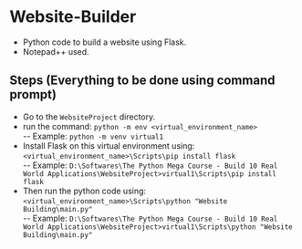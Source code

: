 # Website-Builder
- Python code to build a website using Flask.
- Notepad++ used.

## Steps (Everything to be done using command prompt)
- Go to the `WebsiteProject` directory.
- run the command: `python -m env <virtual_environment_name>`
<br>-- Example: `python -m venv virtual1`
- Install Flask on this virtual environment using: `<virtual_environment_name>\Scripts\pip install flask`
<br>-- Example: `D:\Softwares\The Python Mega Course - Build 10 Real World Applications\WebsiteProject>virtual1\Scripts\pip install flask`
- Then run the python code using: `<virtual_environment_name>\Scripts\python "Website Building\main.py"`
<br>-- Example: `D:\Softwares\The Python Mega Course - Build 10 Real World Applications\WebsiteProject>virtual1\Scripts\python "Website Building\main.py"`
